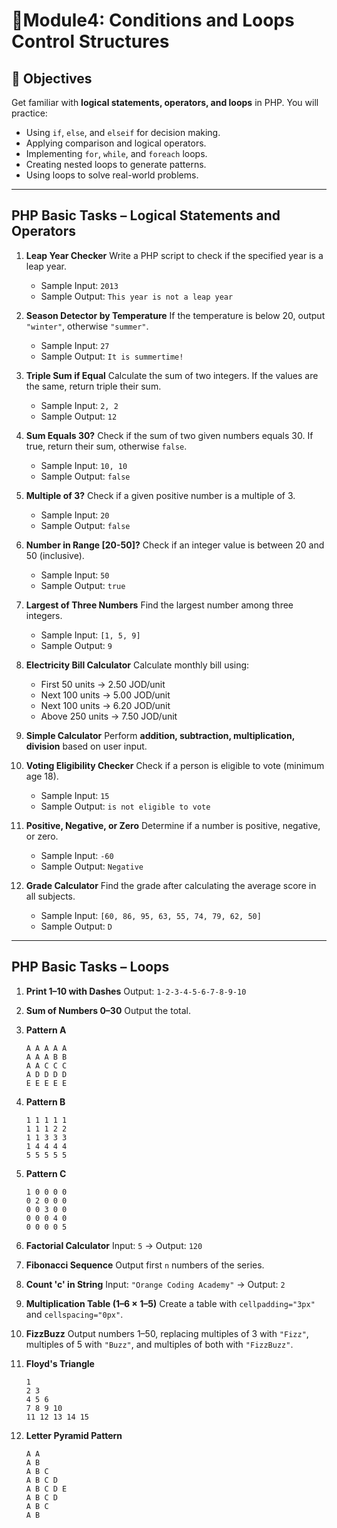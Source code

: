 # 🐘**Module4: Conditions and Loops Control Structures**

## 🎯 Objectives

Get familiar with **logical statements, operators, and loops** in PHP.
You will practice:

* Using `if`, `else`, and `elseif` for decision making.
* Applying comparison and logical operators.
* Implementing `for`, `while`, and `foreach` loops.
* Creating nested loops to generate patterns.
* Using loops to solve real-world problems.

---

## **PHP Basic Tasks – Logical Statements and Operators**

1. **Leap Year Checker**
   Write a PHP script to check if the specified year is a leap year.

   * Sample Input: `2013`
   * Sample Output: `This year is not a leap year`

2. **Season Detector by Temperature**
   If the temperature is below 20, output `"winter"`, otherwise `"summer"`.

   * Sample Input: `27`
   * Sample Output: `It is summertime!`

3. **Triple Sum if Equal**
   Calculate the sum of two integers. If the values are the same, return triple their sum.

   * Sample Input: `2, 2`
   * Sample Output: `12`

4. **Sum Equals 30?**
   Check if the sum of two given numbers equals 30. If true, return their sum, otherwise `false`.

   * Sample Input: `10, 10`
   * Sample Output: `false`

5. **Multiple of 3?**
   Check if a given positive number is a multiple of 3.

   * Sample Input: `20`
   * Sample Output: `false`

6. **Number in Range \[20-50]?**
   Check if an integer value is between 20 and 50 (inclusive).

   * Sample Input: `50`
   * Sample Output: `true`

7. **Largest of Three Numbers**
   Find the largest number among three integers.

   * Sample Input: `[1, 5, 9]`
   * Sample Output: `9`

8. **Electricity Bill Calculator**
   Calculate monthly bill using:

   * First 50 units → 2.50 JOD/unit
   * Next 100 units → 5.00 JOD/unit
   * Next 100 units → 6.20 JOD/unit
   * Above 250 units → 7.50 JOD/unit

9. **Simple Calculator**
   Perform **addition, subtraction, multiplication, division** based on user input.

10. **Voting Eligibility Checker**
    Check if a person is eligible to vote (minimum age 18).

    * Sample Input: `15`
    * Sample Output: `is not eligible to vote`

11. **Positive, Negative, or Zero**
    Determine if a number is positive, negative, or zero.

    * Sample Input: `-60`
    * Sample Output: `Negative`

12. **Grade Calculator**
    Find the grade after calculating the average score in all subjects.

    * Sample Input: `[60, 86, 95, 63, 55, 74, 79, 62, 50]`
    * Sample Output: `D`

---

## **PHP Basic Tasks – Loops**

1. **Print 1–10 with Dashes**
   Output: `1-2-3-4-5-6-7-8-9-10`

2. **Sum of Numbers 0–30**
   Output the total.

3. **Pattern A**

   ```
   A A A A A
   A A A B B
   A A C C C
   A D D D D
   E E E E E
   ```

4. **Pattern B**

   ```
   1 1 1 1 1
   1 1 1 2 2
   1 1 3 3 3
   1 4 4 4 4
   5 5 5 5 5
   ```

5. **Pattern C**

   ```
   1 0 0 0 0
   0 2 0 0 0
   0 0 3 0 0
   0 0 0 4 0
   0 0 0 0 5
   ```

6. **Factorial Calculator**
   Input: `5` → Output: `120`

7. **Fibonacci Sequence**
   Output first `n` numbers of the series.

8. **Count 'c' in String**
   Input: `"Orange Coding Academy"` → Output: `2`

9. **Multiplication Table (1–6 × 1–5)**
   Create a table with `cellpadding="3px"` and `cellspacing="0px"`.

10. **FizzBuzz**
    Output numbers 1–50, replacing multiples of 3 with `"Fizz"`, multiples of 5 with `"Buzz"`, and multiples of both with `"FizzBuzz"`.

11. **Floyd's Triangle**

    ```
    1
    2 3
    4 5 6
    7 8 9 10
    11 12 13 14 15
    ```

12. **Letter Pyramid Pattern**

    ```
    A A
    A B
    A B C
    A B C D
    A B C D E
    A B C D
    A B C
    A B
    ```

